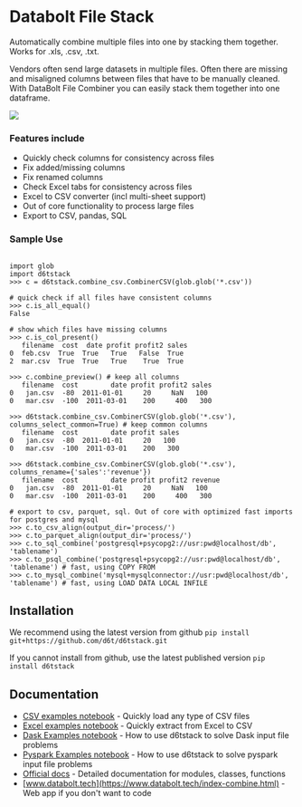 # Databolt File Stack

Automatically combine multiple files into one by stacking them together. Works for .xls, .csv, .txt.

Vendors often send large datasets in multiple files. Often there are missing and misaligned columns between files that have to be manually cleaned. With DataBolt File Combiner you can easily stack them together into one dataframe.

![](https://www.databolt.tech/images/combiner-landing-git.png)

### Features include

* Quickly check columns for consistency across files
* Fix added/missing columns
* Fix renamed columns
* Check Excel tabs for consistency across files
* Excel to CSV converter (incl multi-sheet support)
* Out of core functionality to process large files
* Export to CSV, pandas, SQL

### Sample Use

```

import glob
import d6tstack
>>> c = d6tstack.combine_csv.CombinerCSV(glob.glob('*.csv'))

# quick check if all files have consistent columns
>>> c.is_all_equal()
False

# show which files have missing columns
>>> c.is_col_present()
   filename  cost  date profit profit2 sales
0  feb.csv  True  True   True   False  True
2  mar.csv  True  True   True    True  True

>>> c.combine_preview() # keep all columns
   filename  cost        date profit profit2 sales
0   jan.csv  -80  2011-01-01     20     NaN   100
0   mar.csv  -100  2011-03-01    200     400   300

>>> d6tstack.combine_csv.CombinerCSV(glob.glob('*.csv'), columns_select_common=True) # keep common columns
   filename  cost        date profit sales
0   jan.csv  -80  2011-01-01     20   100
0   mar.csv  -100  2011-03-01    200   300

>>> d6tstack.combine_csv.CombinerCSV(glob.glob('*.csv'), columns_rename={'sales':'revenue'})
   filename  cost        date profit profit2 revenue
0   jan.csv  -80  2011-01-01     20     NaN   100
0   mar.csv  -100  2011-03-01    200     400   300

# export to csv, parquet, sql. Out of core with optimized fast imports for postgres and mysql
>>> c.to_csv_align(output_dir='process/')
>>> c.to_parquet_align(output_dir='process/')
>>> c.to_sql_combine('postgresql+psycopg2://usr:pwd@localhost/db', 'tablename')
>>> c.to_psql_combine('postgresql+psycopg2://usr:pwd@localhost/db', 'tablename') # fast, using COPY FROM
>>> c.to_mysql_combine('mysql+mysqlconnector://usr:pwd@localhost/db', 'tablename') # fast, using LOAD DATA LOCAL INFILE

```


## Installation

We recommend using the latest version from github `pip install git+https://github.com/d6t/d6tstack.git`

If you cannot install from github, use the latest published version `pip install d6tstack`


## Documentation

*  [CSV examples notebook](https://github.com/d6t/d6tstack/blob/master/examples-csv.ipynb) - Quickly load any type of CSV files
*  [Excel examples notebook](https://github.com/d6t/d6tstack/blob/master/examples-excel.ipynb) - Quickly extract from Excel to CSV 
*  [Dask Examples notebook](https://github.com/d6t/d6tstack/blob/master/examples-dask.ipynb) - How to use d6tstack to solve Dask input file problems
*  [Pyspark Examples notebook](https://github.com/d6t/d6tstack/blob/master/examples-pyspark.ipynb) - How to use d6tstack to solve pyspark input file problems
*  [Official docs](http://d6tstack.readthedocs.io/en/latest/py-modindex.html) - Detailed documentation for modules, classes, functions
*  [www.databolt.tech](https://www.databolt.tech/index-combine.html) - Web app if you don't want to code
